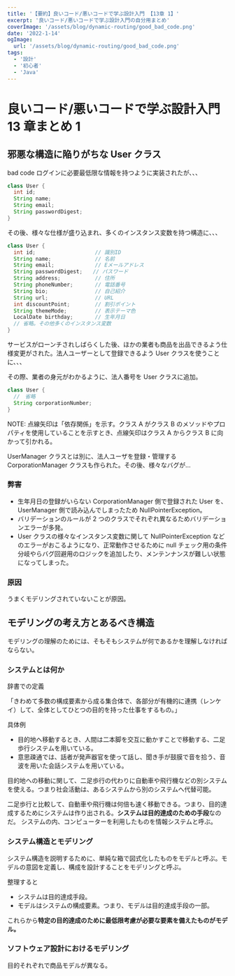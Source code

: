```yaml
---
title: '【要約】良いコード/悪いコードで学ぶ設計入門 【13章 1】'
excerpt: '良いコード/悪いコードで学ぶ設計入門の自分用まとめ'
coverImage: '/assets/blog/dynamic-routing/good_bad_code.png'
date: '2022-1-14'
ogImage:
  url: '/assets/blog/dynamic-routing/good_bad_code.png'
tags:
  - '設計'
  - '初心者'
  - 'Java'
---
```


# 良いコード/悪いコードで学ぶ設計入門　 13 章まとめ 1

## 邪悪な構造に陥りがちな User クラス

bad code
ログインに必要最低限な情報を持つように実装されたが、、、

```Java
class User {
  int id;
  String name;
  String email;
  String passwordDigest;
}
```

その後、様々な仕様が盛り込まれ、多くのインスタンス変数を持つ構造に、、、

```Java
class User {
  int id;                   // 識別ID
  String name;              // 名前
  String email;             // Eメールアドレス
  String passwordDigest;　　// パスワード
  String address;           // 住所
  String phoneNumber;       // 電話番号
  String bio;               // 自己紹介
  String url;               // URL
  int discountPoint;        // 割引ポイント
  String themeMode;         // 表示テーマ色
  LocalDate birthday;       // 生年月日
  // 省略。その他多くのインスタンス変数
}
```

サービスがローンチされしばらくした後、ほかの業者も商品を出品できるよう仕様変更がされた。法人ユーザーとして登録できるよう User クラスを使うことに、、、<br>

その際、業者の身元がわかるように、法人番号を User クラスに追加。

```Java
class User {
  //　省略
  String corporationNumber;
}
```

NOTE: 点線矢印は「依存関係」を示す。クラス A がクラス B のメソッドやプロパティを使用していることを示すとき、点線矢印はクラス A からクラス B に向かって引かれる。

UserManager クラスとは別に、法人ユーザを登録・管理する CorporationManager クラスも作られた。その後、様々なバグが…

### 弊害

- 生年月日の登録がいらない CorporationManager 側で登録された User を、UserManager 側で読み込んでしまったため NullPointerException。
- バリデーションのルールが 2 つのクラスでそれぞれ異なるためバリデーションエラーが多発。
- User クラスの様々なインスタンス変数に関して NullPointerException などのエラーがおこるようになり、正常動作させるために null チェック用の条件分岐やらバグ回避用のロジックを追加したり、メンテンナンスが難しい状態になってしまった。

### 原因

うまくモデリングされていないことが原因。

## モデリングの考え方とあるべき構造

モデリングの理解のためには、そもそもシステムが何であるかを理解しなければならない。

### システムとは何か

辞書での定義

「きわめて多数の構成要素から成る集合体で、各部分が有機的に連携（レンケイ）して、全体としてひとつの目的を持った仕事をするもの。」

具体例

- 目的地へ移動するとき、人間は二本脚を交互に動かすことで移動する、二足歩行システムを用いている。
- 意思疎通では、話者が発声器官を使って話し、聞き手が鼓膜で音を拾う、音波を用いた会話システムを用いている。

目的地への移動に関して、二足歩行の代わりに自動車や飛行機などの別システムを使える。つまり社会活動は、あるシステムから別のシステムへ代替可能。

二足歩行と比較して、自動車や飛行機は何倍も速く移動できる。つまり、目的達成するためにシステムは作り出される。<strong>システムは目的達成のための手段</strong>なのだ。
システムの内、コンピューターを利用したものを情報システムと呼ぶ。

### システム構造とモデリング

システム構造を説明するために、単純な箱で図式化したものをモデルと呼ぶ。モデルの意図を定義し、構成を設計することをモデリングと呼ぶ。

整理すると

- システムは目的達成手段。
- モデルはシステムの構成要素。つまり、モデルは目的達成手段の一部。

これらから<strong>特定の目的達成のために最低限考慮が必要な要素を備えたものがモデル。</strong>

### ソフトウェア設計におけるモデリング

目的それぞれで商品モデルが異なる。
